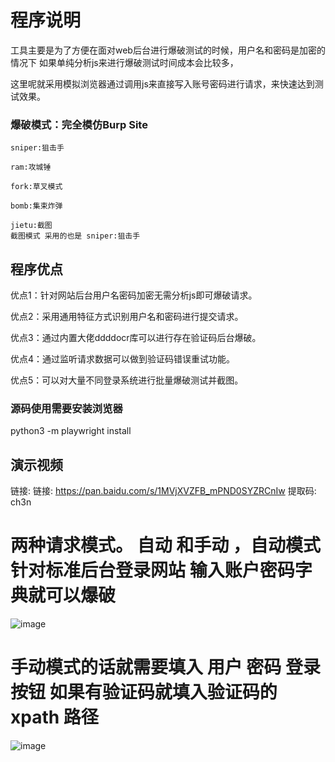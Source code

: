 # 程序说明

工具主要是为了方便在面对web后台进行爆破测试的时候，用户名和密码是加密的情况下
如果单纯分析js来进行爆破测试时间成本会比较多，

这里呢就采用模拟浏览器通过调用js来直接写入账号密码进行请求，来快速达到测试效果。

### 爆破模式：完全模仿Burp Site

```
sniper:狙击手
```

```
ram:攻城锤
```

```
fork:草叉模式
```

```
bomb:集束炸弹
```

```
jietu:截图
截图模式 采用的也是 sniper:狙击手
```

## 程序优点

优点1：针对网站后台用户名密码加密无需分析js即可爆破请求。

优点2：采用通用特征方式识别用户名和密码进行提交请求。

优点3：通过内置大佬ddddocr库可以进行存在验证码后台爆破。

优点4：通过监听请求数据可以做到验证码错误重试功能。


优点5：可以对大量不同登录系统进行批量爆破测试并截图。



### 源码使用需要安装浏览器
python3 -m playwright install

## 演示视频
链接: 链接: https://pan.baidu.com/s/1MVjXVZFB_mPND0SYZRCnIw 提取码: ch3n 



# 两种请求模式。 自动 和手动 ，自动模式针对标准后台登录网站 输入账户密码字典就可以爆破 

![image](https://github.com/gubeihc/blasting/blob/main/image/zd.png)


# 手动模式的话就需要填入 用户 密码 登录按钮 如果有验证码就填入验证码的xpath 路径  
![image](https://github.com/gubeihc/blasting/blob/main/image/sd.png)
